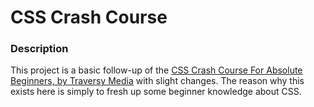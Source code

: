 # CSS Crash Course
### Description
This project is a basic follow-up of the [CSS Crash Course For Absolute Beginners, by Traversy Media](https://www.youtube.com/watch?v=yfoY53QXEnI) with slight changes. The reason why this exists here is simply to fresh up some beginner knowledge about CSS.  
